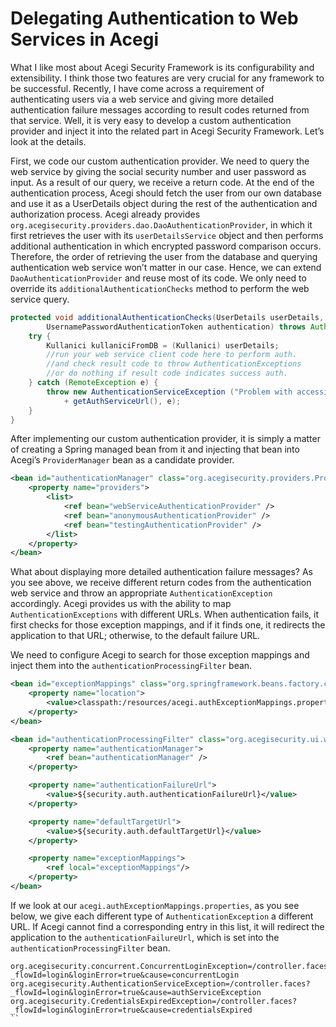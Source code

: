 # Delegating Authentication to Web Services in Acegi

What I like most about Acegi Security Framework is its configurability and extensibility. I think those two features are 
very crucial for any framework to be successful. Recently, I have come across a requirement of authenticating users via 
a web service and giving more detailed authentication failure messages according to result codes returned from that service. 
Well, it is very easy to develop a custom authentication provider and inject it into the related part in Acegi Security 
Framework. Let’s look at the details.

First, we code our custom authentication provider. We need to query the web service by giving the social security number 
and user password as input. As a result of our query, we receive a return code. At the end of the authentication process, 
Acegi should fetch the user from our own database and use it as a UserDetails object during the rest of the authentication 
and authorization process. Acegi already provides `org.acegisecurity.providers.dao.DaoAuthenticationProvider`, in which 
it first retrieves the user with its `userDetailsService` object and then performs additional authentication in which 
encrypted password comparison occurs. Therefore, the order of retrieving the user from the database and querying 
authentication web service won’t matter in our case. Hence, we can extend `DaoAuthenticationProvider` and reuse most of 
its code. We only need to override its `additionalAuthenticationChecks` method to perform the web service query.

```java
protected void additionalAuthenticationChecks(UserDetails userDetails, 
		UsernamePasswordAuthenticationToken authentication) throws AuthenticationException {
	try {
		Kullanici kullaniciFromDB = (Kullanici) userDetails;
		//run your web service client code here to perform auth.
		//and check result code to throw AuthenticationExceptions
		//or do nothing if result code indicates success auth.
	} catch (RemoteException e) {
		throw new AuthenticationServiceException ("Problem with accessing ws endpoint :"
			+ getAuthServiceUrl(), e);
	}
}
```

After implementing our custom authentication provider, it is simply a matter of creating a Spring managed bean from it 
and injecting that bean into Acegi’s `ProviderManager` bean as a candidate provider.

```xml
<bean id="authenticationManager" class="org.acegisecurity.providers.ProviderManager">
    <property name="providers">
        <list>
            <ref bean="webServiceAuthenticationProvider" />
            <ref bean="anonymousAuthenticationProvider" />
            <ref bean="testingAuthenticationProvider" />
        </list>
    </property>
</bean>
```

What about displaying more detailed authentication failure messages? As you see above, we receive different return codes 
from the authentication web service and throw an appropriate `AuthenticationException` accordingly. Acegi provides us 
with the ability to map `AuthenticationExceptions` with different URLs. When authentication fails, it first checks for 
those exception mappings, and if it finds one, it redirects the application to that URL; otherwise, to the default failure 
URL.

We need to configure Acegi to search for those exception mappings and inject them into the `authenticationProcessingFilter` 
bean.

```xml
<bean id="exceptionMappings" class="org.springframework.beans.factory.config.PropertiesFactoryBean">
    <property name="location">
        <value>classpath:/resources/acegi.authExceptionMappings.properties</value>
    </property>
</bean>

<bean id="authenticationProcessingFilter" class="org.acegisecurity.ui.webapp.AuthenticationProcessingFilter">
    <property name="authenticationManager">
        <ref bean="authenticationManager" />
    </property>

    <property name="authenticationFailureUrl">
        <value>${security.auth.authenticationFailureUrl}</value>
    </property>

    <property name="defaultTargetUrl">
        <value>${security.auth.defaultTargetUrl}</value>
    </property>

    <property name="exceptionMappings">
        <ref local="exceptionMappings"/>
    </property>
</bean>
```

If we look at our `acegi.authExceptionMappings.properties`, as you see below, we give each different type of 
`AuthenticationException` a different URL. If Acegi cannot find a corresponding entry in this list, it will redirect the 
application to the `authenticationFailureUrl`, which is set into the `authenticationProcessingFilter` bean.

```properties
org.acegisecurity.concurrent.ConcurrentLoginException=/controller.faces?_flowId=login&loginError=true&cause=concurrentLogin
org.acegisecurity.AuthenticationServiceException=/controller.faces?_flowId=login&loginError=true&cause=authServiceException
org.acegisecurity.CredentialsExpiredException=/controller.faces?_flowId=login&loginError=true&cause=credentialsExpired
``
